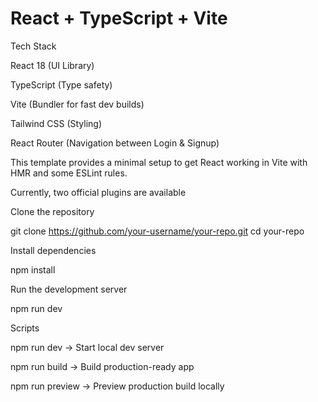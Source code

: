 # React + TypeScript + Vite

Tech Stack

React 18 (UI Library)

TypeScript (Type safety)

Vite (Bundler for fast dev builds)

Tailwind CSS (Styling)

React Router (Navigation between Login & Signup)

This template provides a minimal setup to get React working in Vite with HMR and some ESLint rules.

Currently, two official plugins are available

Clone the repository

git clone https://github.com/your-username/your-repo.git
cd your-repo


Install dependencies

npm install

Run the development server 

npm run dev

Scripts

npm run dev → Start local dev server

npm run build → Build production-ready app

npm run preview → Preview production build locally



